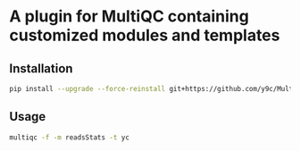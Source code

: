 # A plugin for MultiQC containing customized modules and templates

## Installation

```bash
pip install --upgrade --force-reinstall git+https://github.com/y9c/MultiQC_HeLab.git
```

## Usage

```bash
multiqc -f -m readsStats -t yc
```

